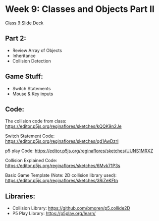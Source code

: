 
# Week 9: Classes and Objects Part II 



[Class 9 Slide Deck](https://docs.google.com/presentation/d/1vzXFWUnjm5__9kLrPJYI-6AWpxbq8Eylj36RUPim0H0/edit#slide=id.p)

## Part 2:
* Review Array of Objects
* Inheritance
* Collision Detection

## Game Stuff:
* Switch Statements
* Mouse & Key inputs


## Code:

The collision code from class:
https://editor.p5js.org/reginaflores/sketches/kQQK9n2Je

Switch Statement Code:
https://editor.p5js.org/reginaflores/sketches/qd1AwDzrI

p5 play Code:
https://editor.p5js.org/reginaflores/sketches/UUNS1MRXZ

Collision Explained Code:
https://editor.p5js.org/reginaflores/sketches/6Mvk71P3s

Basic Game Template (Note: 2D collision library used):
https://editor.p5js.org/reginaflores/sketches/3RiZeKFtn


## Libraries:

* Collision Library: https://github.com/bmoren/p5.collide2D
* P5 Play Library: https://p5play.org/learn/
